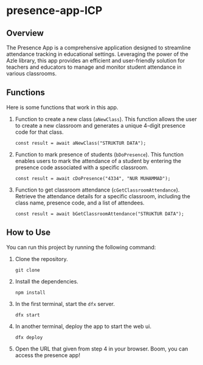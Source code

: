 # presence-app-ICP

## Overview

The Presence App is a comprehensive application designed to streamline attendance tracking in educational settings. Leveraging the power of the Azle library, this app provides an efficient and user-friendly solution for teachers and educators to manage and monitor student attendance in various classrooms.

## Functions

Here is some functions that work in this app.

1. Function to create a new class (`aNewClass`).
   This function allows the user to create a new classroom and generates a unique 4-digit presence code for that class.

   ```
   const result = await aNewClass("STRUKTUR DATA");
   ```

2. Function to mark presence of students (`bDoPresence`).
   This function enables users to mark the attendance of a student by entering the presence code associated with a specific classroom.

   ```
   const result = await cDoPresence("4334", "NUR MUHAMMAD");
   ```

3. Function to get classroom attendance (`cGetClassroomAttendance`).
   Retrieve the attendance details for a specific classroom, including the class name, presence code, and a list of attendees.

   ```
   const result = await bGetClassroomAttendance("STRUKTUR DATA");
   ```


## How to Use

You can run this project by running the following command:

1. Clone the repository.
 
    ```
    git clone 
    ```

2. Install the dependencies.

    ```
    npm install
    ```

3. In the first terminal, start the `dfx` server.
   ```
   dfx start
   ```

4. In another terminal, deploy the app to start the web ui.
    ```
    dfx deploy
    ```

5. Open the URL that given from step 4 in your browser. Boom, you can access the presence app!
